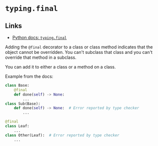 # `typing.final` 

## Links 

- [Python docs: `typing.final`](https://docs.python.org/3/library/typing.html#typing.final)

Adding the `@final` decorator to a class or class method indicates that the object cannot be overridden. You can't subclass that class and you can't override that method in a subclass. 

You can add it to either a class or a method on a class. 

Example from the docs: 

```python
class Base:
    @final
    def done(self) -> None:
        ...
class Sub(Base):
    def done(self) -> None:  # Error reported by type checker
        ...

@final
class Leaf:
    ...
class Other(Leaf):  # Error reported by type checker
    ...
```
